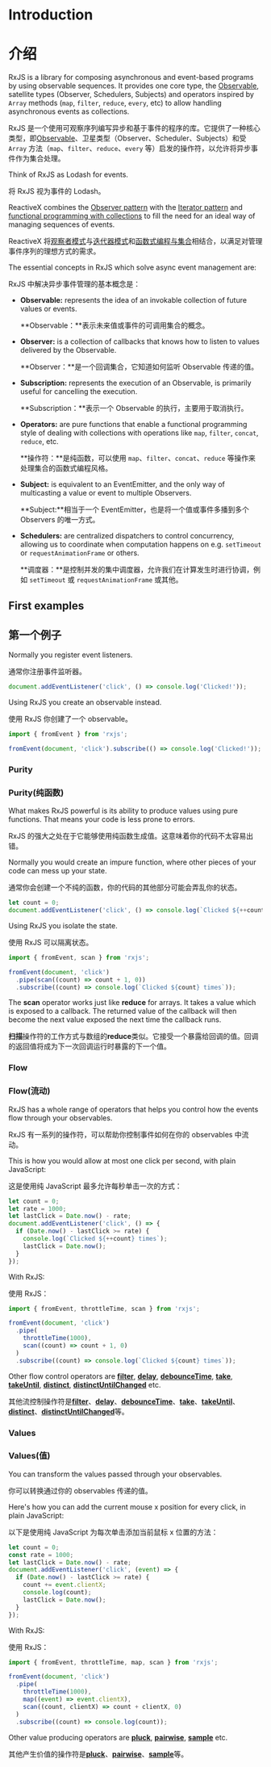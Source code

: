 # Introduction

# 介绍

RxJS is a library for composing asynchronous and event-based programs by using observable sequences. It provides one core type, the [Observable](./guide/observable), satellite types (Observer, Schedulers, Subjects) and operators inspired by `Array` methods (`map`, `filter`, `reduce`, `every`, etc) to allow handling asynchronous events as collections.

RxJS 是一个使用可观察序列编写异步和基于事件的程序的库。它提供了一种核心类型，即[Observable](./guide/observable)、卫星类型（Observer、Scheduler、Subjects）和受 `Array` 方法（`map`、`filter`、`reduce`、`every` 等）启发的操作符，以允许将异步事件作为集合处理。

<span class="informal">Think of RxJS as Lodash for events.</span>

<span class="informal">将 RxJS 视为事件的 Lodash。</span>

ReactiveX combines the [Observer pattern](https://en.wikipedia.org/wiki/Observer_pattern) with the [Iterator pattern](https://en.wikipedia.org/wiki/Iterator_pattern) and [functional programming with collections](http://martinfowler.com/articles/collection-pipeline/#NestedOperatorExpressions) to fill the need for an ideal way of managing sequences of events.

ReactiveX 将[观察者模式](https://en.wikipedia.org/wiki/Observer_pattern)与[迭代器模式](https://en.wikipedia.org/wiki/Iterator_pattern)和[函数式编程与集合](http://martinfowler.com/articles/collection-pipeline/#NestedOperatorExpressions)相结合，以满足对管理事件序列的理想方式的需求。

The essential concepts in RxJS which solve async event management are:

RxJS 中解决异步事件管理的基本概念是：

- **Observable:** represents the idea of an invokable collection of future values or events.

  **Observable：**表示未来值或事件的可调用集合的概念。

- **Observer:** is a collection of callbacks that knows how to listen to values delivered by the Observable.

  **Observer：**是一个回调集合，它知道如何监听 Observable 传递的值。

- **Subscription:** represents the execution of an Observable, is primarily useful for cancelling the execution.

  **Subscription：**表示一个 Observable 的执行，主要用于取消执行。

- **Operators:** are pure functions that enable a functional programming style of dealing with collections with operations like `map`, `filter`, `concat`, `reduce`, etc.

  **操作符：**是纯函数，可以使用 `map`、`filter`、`concat`、`reduce` 等操作来处理集合的函数式编程风格。

- **Subject:** is equivalent to an EventEmitter, and the only way of multicasting a value or event to multiple Observers.

  **Subject:**相当于一个 EventEmitter，也是将一个值或事件多播到多个 Observers 的唯一方式。

- **Schedulers:** are centralized dispatchers to control concurrency, allowing us to coordinate when computation happens on e.g. `setTimeout` or `requestAnimationFrame` or others.

  **调度器：**是控制并发的集中调度器，允许我们在计算发生时进行协调，例如 `setTimeout` 或 `requestAnimationFrame` 或其他。

## First examples

## 第一个例子

Normally you register event listeners.

通常你注册事件监听器。

```ts
document.addEventListener('click', () => console.log('Clicked!'));
```

Using RxJS you create an observable instead.

使用 RxJS 你创建了一个 observable。

```ts
import { fromEvent } from 'rxjs';

fromEvent(document, 'click').subscribe(() => console.log('Clicked!'));
```

### Purity

### Purity(纯函数)

What makes RxJS powerful is its ability to produce values using pure functions. That means your code is less prone to errors.

RxJS 的强大之处在于它能够使用纯函数生成值。这意味着你的代码不太容易出错。

Normally you would create an impure function, where other pieces of your code can mess up your state.

通常你会创建一个不纯的函数，你的代码的其他部分可能会弄乱你的状态。

```ts
let count = 0;
document.addEventListener('click', () => console.log(`Clicked ${++count} times`));
```

Using RxJS you isolate the state.

使用 RxJS 可以隔离状态。

```ts
import { fromEvent, scan } from 'rxjs';

fromEvent(document, 'click')
  .pipe(scan((count) => count + 1, 0))
  .subscribe((count) => console.log(`Clicked ${count} times`));
```

The **scan** operator works just like **reduce** for arrays. It takes a value which is exposed to a callback. The returned value of the callback will then become the next value exposed the next time the callback runs.

**扫描**操作符的工作方式与数组的**reduce**类似。它接受一个暴露给回调的值。回调的返回值将成为下一次回调运行时暴露的下一个值。

### Flow

### Flow(流动)

RxJS has a whole range of operators that helps you control how the events flow through your observables.

RxJS 有一系列的操作符，可以帮助你控制事件如何在你的 observables 中流动。

This is how you would allow at most one click per second, with plain JavaScript:

这是使用纯 JavaScript 最多允许每秒单击一次的方式：

```ts
let count = 0;
let rate = 1000;
let lastClick = Date.now() - rate;
document.addEventListener('click', () => {
  if (Date.now() - lastClick >= rate) {
    console.log(`Clicked ${++count} times`);
    lastClick = Date.now();
  }
});
```

With RxJS:

使用 RxJS：

```ts
import { fromEvent, throttleTime, scan } from 'rxjs';

fromEvent(document, 'click')
  .pipe(
    throttleTime(1000),
    scan((count) => count + 1, 0)
  )
  .subscribe((count) => console.log(`Clicked ${count} times`));
```

Other flow control operators are [**filter**](../api/operators/filter), [**delay**](../api/operators/delay), [**debounceTime**](../api/operators/debounceTime), [**take**](../api/operators/take), [**takeUntil**](../api/operators/takeUntil), [**distinct**](../api/operators/distinct), [**distinctUntilChanged**](../api/operators/distinctUntilChanged) etc.

其他流控制操作符是[**filter**](../api/operators/filter)、[**delay**](../api/operators/delay)、[**debounceTime**](../api/operators/debounceTime)、[**take**](../api/operators/take)、[**takeUntil**](../api/operators/takeUntil)、[**distinct**](../api/operators/distinct)、[**distinctUntilChanged**](../api/operators/distinctUntilChanged)等。

### Values

### Values(值)

You can transform the values passed through your observables.

你可以转换通过你的 observables 传递的值。

Here's how you can add the current mouse x position for every click, in plain JavaScript:

以下是使用纯 JavaScript 为每次单击添加当前鼠标 x 位置的方法：

```ts
let count = 0;
const rate = 1000;
let lastClick = Date.now() - rate;
document.addEventListener('click', (event) => {
  if (Date.now() - lastClick >= rate) {
    count += event.clientX;
    console.log(count);
    lastClick = Date.now();
  }
});
```

With RxJS:

使用 RxJS：

```ts
import { fromEvent, throttleTime, map, scan } from 'rxjs';

fromEvent(document, 'click')
  .pipe(
    throttleTime(1000),
    map((event) => event.clientX),
    scan((count, clientX) => count + clientX, 0)
  )
  .subscribe((count) => console.log(count));
```

Other value producing operators are [**pluck**](../api/operators/pluck), [**pairwise**](../api/operators/pairwise), [**sample**](../api/operators/sample) etc.

其他产生价值的操作符是[**pluck**](../api/operators/pluck)、[**pairwise**](../api/operators/pairwise)、[**sample**](../api/operators/sample)等。

